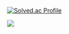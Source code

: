 
[![Solved.ac Profile](http://mazassumnida.wtf/api/v2/generate_badge?boj=inhan1009)](https://solved.ac/inhan1009/)


<img align="center" src="https://github-readme-stats.vercel.app/api?username=inhwanK&show_icons=true" />

<!--

- 프로필 꾸미기 stat 등... -
https://github.com/anuraghazra/github-readme-stats

Here are some ideas to get you started:

- 🔭 I’m currently working on ...
- 🌱 I’m currently learning ...
- 👯 I’m looking to collaborate on ...
- 🤔 I’m looking for help with ...
- 💬 Ask me about ...
- 📫 How to reach me: ...
- 😄 Pronouns: ...
- ⚡ Fun fact: ...

-->
